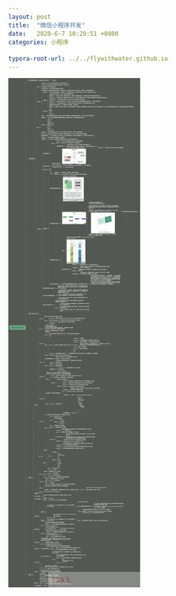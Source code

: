 ```yaml
---
layout: post
title:  "微信小程序开发"
date:   2020-6-7 10:29:51 +0800
categories: 小程序

typora-root-url: ../../flywithwater.github.io
---
```


![img](/assets/小程序/微信小程序开发.jpg)